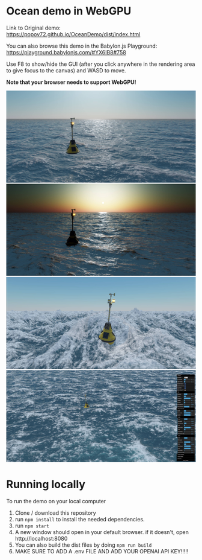 # Ocean demo in WebGPU

Link to Original demo: https://popov72.github.io/OceanDemo/dist/index.html

You can also browse this demo in the Babylon.js Playground: https://playground.babylonjs.com/#YX6IB8#758

Use F8 to show/hide the GUI (after you click anywhere in the rendering area to give focus to the canvas) and WASD to move.

**Note that your browser needs to support WebGPU!**

![Ocean 1](src/assets/ocean/ocean0.jpg)
![Ocean 2](src/assets/ocean/ocean1.jpg)
![Ocean 3](src/assets/ocean/ocean2.jpg)
![Ocean GUI](src/assets/ocean/ocean3.jpg)

# Running locally

To run the demo on your local computer

1. Clone / download this repository
1. run `npm install` to install the needed dependencies.
1. run `npm start`
1. A new window should open in your default browser. if it doesn't, open http://localhost:8080
1. You can also build the dist files by doing `npm run build`
1. MAKE SURE TO ADD A .env FILE AND ADD YOUR OPENAI API KEY!!!!!
